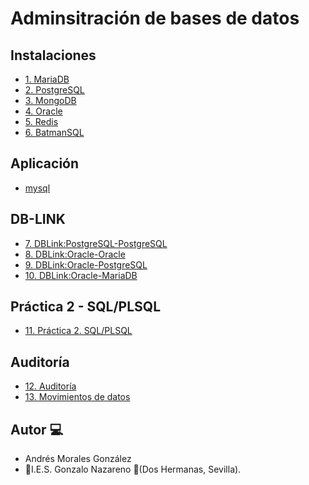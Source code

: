 # Adminsitración de bases de datos

## Instalaciones

- [1. MariaDB](./mysql.md)
- [2. PostgreSQL](./Postgres.md)
- [3. MongoDB](./mongodb.md)
- [4. Oracle](./oracle-debian.md)
- [5. Redis](./redis.md)
- [6. BatmanSQL](./batmanSQL.md)

## Aplicación

- [mysql](APPwEB-mySQL/app.py)

## DB-LINK

- [7. DBLink:PostgreSQL-PostgreSQL](./dblink-Postgres.md)
- [8. DBLink:Oracle-Oracle](./dblink-Oraclex2.md)
- [9. DBLink:Oracle-PostgreSQL](./dblink-OraclexPostgre.md)
- [10. DBLink:Oracle-MariaDB](./dblink-OraclexMariadb.md)

## Práctica 2 - SQL/PLSQL

- [11. Práctica 2. SQL/PLSQL](./Práctica2-SQL/PLSQL.sql)

## Auditoría

- [12. Auditoría](./Auditoria.md)
- [13. Movimientos de datos](./movimiento-datos.md)

## Autor :computer:
* Andrés Morales González
* :school:I.E.S. Gonzalo Nazareno :round_pushpin:(Dos Hermanas, Sevilla).
